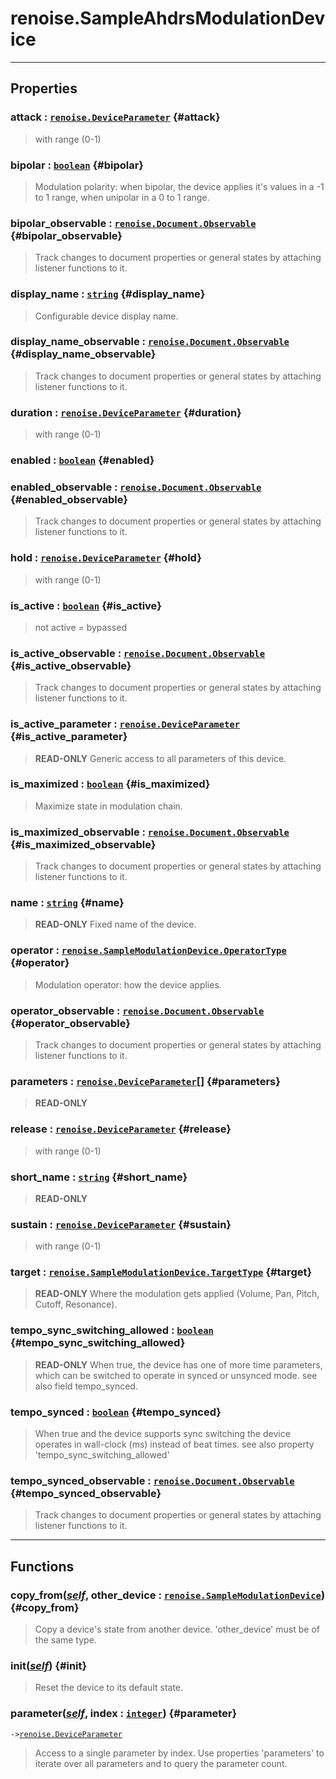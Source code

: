 # renoise.SampleAhdrsModulationDevice  

<!-- toc -->
  

---  
## Properties
### attack : [`renoise.DeviceParameter`](../../API/renoise/renoise.DeviceParameter.md) {#attack}
> with range (0-1)

### bipolar : [`boolean`](../../API/builtins/boolean.md) {#bipolar}
> Modulation polarity:
> when bipolar, the device applies it's values in a -1 to 1 range,
> when unipolar in a 0 to 1 range.

### bipolar_observable : [`renoise.Document.Observable`](../../API/renoise/renoise.Document.Observable.md) {#bipolar_observable}
> Track changes to document properties or general states by attaching listener
> functions to it.

### display_name : [`string`](../../API/builtins/string.md) {#display_name}
> Configurable device display name.

### display_name_observable : [`renoise.Document.Observable`](../../API/renoise/renoise.Document.Observable.md) {#display_name_observable}
> Track changes to document properties or general states by attaching listener
> functions to it.

### duration : [`renoise.DeviceParameter`](../../API/renoise/renoise.DeviceParameter.md) {#duration}
> with range (0-1)

### enabled : [`boolean`](../../API/builtins/boolean.md) {#enabled}
### enabled_observable : [`renoise.Document.Observable`](../../API/renoise/renoise.Document.Observable.md) {#enabled_observable}
> Track changes to document properties or general states by attaching listener
> functions to it.

### hold : [`renoise.DeviceParameter`](../../API/renoise/renoise.DeviceParameter.md) {#hold}
> with range (0-1)

### is_active : [`boolean`](../../API/builtins/boolean.md) {#is_active}
> not active = bypassed

### is_active_observable : [`renoise.Document.Observable`](../../API/renoise/renoise.Document.Observable.md) {#is_active_observable}
> Track changes to document properties or general states by attaching listener
> functions to it.

### is_active_parameter : [`renoise.DeviceParameter`](../../API/renoise/renoise.DeviceParameter.md) {#is_active_parameter}
> **READ-ONLY** Generic access to all parameters of this device.

### is_maximized : [`boolean`](../../API/builtins/boolean.md) {#is_maximized}
> Maximize state in modulation chain.

### is_maximized_observable : [`renoise.Document.Observable`](../../API/renoise/renoise.Document.Observable.md) {#is_maximized_observable}
> Track changes to document properties or general states by attaching listener
> functions to it.

### name : [`string`](../../API/builtins/string.md) {#name}
> **READ-ONLY** Fixed name of the device.

### operator : [`renoise.SampleModulationDevice.OperatorType`](renoise.SampleModulationDevice.md#OperatorType) {#operator}
> Modulation operator: how the device applies.

### operator_observable : [`renoise.Document.Observable`](../../API/renoise/renoise.Document.Observable.md) {#operator_observable}
> Track changes to document properties or general states by attaching listener
> functions to it.

### parameters : [`renoise.DeviceParameter`](../../API/renoise/renoise.DeviceParameter.md)[] {#parameters}
> **READ-ONLY**

### release : [`renoise.DeviceParameter`](../../API/renoise/renoise.DeviceParameter.md) {#release}
> with range (0-1)

### short_name : [`string`](../../API/builtins/string.md) {#short_name}
> **READ-ONLY**

### sustain : [`renoise.DeviceParameter`](../../API/renoise/renoise.DeviceParameter.md) {#sustain}
> with range (0-1)

### target : [`renoise.SampleModulationDevice.TargetType`](renoise.SampleModulationDevice.md#TargetType) {#target}
> **READ-ONLY** Where the modulation gets applied (Volume,
> Pan, Pitch, Cutoff, Resonance).

### tempo_sync_switching_allowed : [`boolean`](../../API/builtins/boolean.md) {#tempo_sync_switching_allowed}
> **READ-ONLY** When true, the device has one of more time parameters,
> which can be switched to operate in synced or unsynced mode.
>  see also field tempo_synced.

### tempo_synced : [`boolean`](../../API/builtins/boolean.md) {#tempo_synced}
> When true and the device supports sync switching the device operates
> in wall-clock (ms) instead of beat times.
> see also property 'tempo_sync_switching_allowed'

### tempo_synced_observable : [`renoise.Document.Observable`](../../API/renoise/renoise.Document.Observable.md) {#tempo_synced_observable}
> Track changes to document properties or general states by attaching listener
> functions to it.

  

---  
## Functions
### copy_from([*self*](../../API/builtins/self.md), other_device : [`renoise.SampleModulationDevice`](../../API/renoise/renoise.SampleModulationDevice.md)) {#copy_from}
> Copy a device's state from another device. 'other_device' must be of the
> same type.
### init([*self*](../../API/builtins/self.md)) {#init}
> Reset the device to its default state.
### parameter([*self*](../../API/builtins/self.md), index : [`integer`](../../API/builtins/integer.md)) {#parameter}
`->`[`renoise.DeviceParameter`](../../API/renoise/renoise.DeviceParameter.md)  

> Access to a single parameter by index. Use properties 'parameters' to iterate
> over all parameters and to query the parameter count.  

